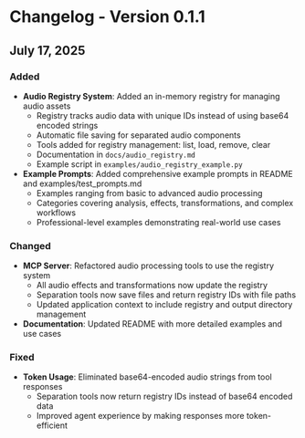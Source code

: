 # Changelog - Version 0.1.1

## July 17, 2025

### Added

- **Audio Registry System**: Added an in-memory registry for managing audio assets
  - Registry tracks audio data with unique IDs instead of using base64 encoded strings
  - Automatic file saving for separated audio components
  - Tools added for registry management: list, load, remove, clear
  - Documentation in `docs/audio_registry.md`
  - Example script in `examples/audio_registry_example.py`
- **Example Prompts**: Added comprehensive example prompts in README and examples/test_prompts.md
  - Examples ranging from basic to advanced audio processing
  - Categories covering analysis, effects, transformations, and complex workflows
  - Professional-level examples demonstrating real-world use cases

### Changed

- **MCP Server**: Refactored audio processing tools to use the registry system
  - All audio effects and transformations now update the registry
  - Separation tools now save files and return registry IDs with file paths
  - Updated application context to include registry and output directory management
- **Documentation**: Updated README with more detailed examples and use cases

### Fixed

- **Token Usage**: Eliminated base64-encoded audio strings from tool responses
  - Separation tools now return registry IDs instead of base64 encoded data
  - Improved agent experience by making responses more token-efficient

